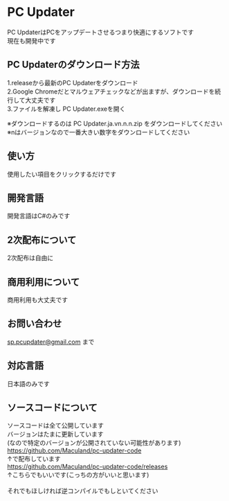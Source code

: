 # PC Updater
PC UpdaterはPCをアップデートさせるつまり快適にするソフトです<br>
現在も開発中です
<br>
## PC Updaterのダウンロード方法
1.releaseから最新のPC Updaterをダウンロード<br>
2.Google Chromeだとマルウェアチェックなどが出ますが、ダウンロードを続行して大丈夫です<br>
3.ファイルを解凍し PC Updater.exeを開く<br>

※ダウンロードするのは PC Updater.ja.vn.n.n.zip をダウンロードしてください<br>
※nはバージョンなので一番大きい数字をダウンロードしてください
## 使い方
使用したい項目をクリックするだけです
<br>

## 開発言語
開発言語はC#のみです

## 2次配布について
2次配布は自由に

## 商用利用について
商用利用も大丈夫です

## お問い合わせ
sp.pcupdater@gmail.com
まで

## 対応言語
日本語のみです

## ソースコードについて
ソースコードは全て公開しています<br>
バージョンはたまに更新しています<br>(なので特定のバージョンが公開されていない可能性があります)
<br>
https://github.com/Maculand/pc-updater-code
<br>↑で配布しています<br>
https://github.com/Maculand/pc-updater-code/releases
<br>
↑こちらでもいいです(こっちの方がいいと思います)
<br><br>
それでもほしければ逆コンパイルでもしといてください
